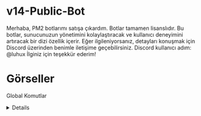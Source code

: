 # v14-Public-Bot
Merhaba, PM2 botlarımı satışa çıkardım. Botlar tamamen lisanslıdır. Bu botlar, sunucunuzun yönetimini kolaylaştıracak ve kullanıcı deneyimini artıracak bir dizi özellik içerir. Eğer ilgileniyorsanız, detayları konuşmak için Discord üzerinden benimle iletişime geçebilirsiniz. Discord kullanıcı adım: @luhux İlginiz için teşekkür ederim!

# Görseller
Global Komutlar
<details>
 <img width="450" alt="image" src="https://github.com/utw0/Satilik-v14-Public-Bot/assets/74924310/92e2e620-5155-4396-a6aa-7247fbcc886c">
<img width="450" alt="image" src="https://github.com/utw0/Satilik-v14-Public-Bot/assets/74924310/e4748896-495e-4b1f-b432-7ef6c50afa53">
<img width="450" alt="image" src="https://github.com/utw0/Satilik-v14-Public-Bot/assets/74924310/ce40d34a-9869-48e2-a9af-bf6d78a0ca35">
<img width="450" alt="image" src="https://github.com/utw0/Satilik-v14-Public-Bot/assets/74924310/88a6c32b-5e7c-45e7-8d7b-acdc66d32953">
</details>



